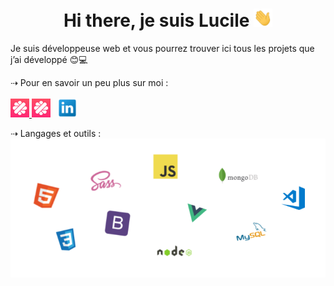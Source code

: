 <h1 align="center"> Hi there, je suis Lucile <img src="https://github.com/LucileGombert/LucileGombert/blob/main/images/wave.gif" width="30px"></h1>

Je suis développeuse web et vous pourrez trouver ici tous les projets que j’ai développé :blush::computer:


 ⇢ Pour en savoir un peu plus sur moi :
<br>
<br><a href="https://www.malt.fr/profile/lucilegombert"><img height="30" src="https://github.com/LucileGombert/LucileGombert/blob/main/images/logomalt.jpg">
<a href="https://www.malt.fr/profile/lucilegombert"><img height="30" src="https://github.com/LucileGombert/LucileGombert/blob/main/images/logomalt.jpg"></a>&nbsp;&nbsp;
<a href="https://www.linkedin.com/in/lucile-gombert/"><img height="30" src="https://github.com/LucileGombert/LucileGombert/blob/main/images/linkedin.png"></a>




⇢ Langages et outils :
![](https://github.com/LucileGombert/LucileGombert/blob/main/images/icons.png)
